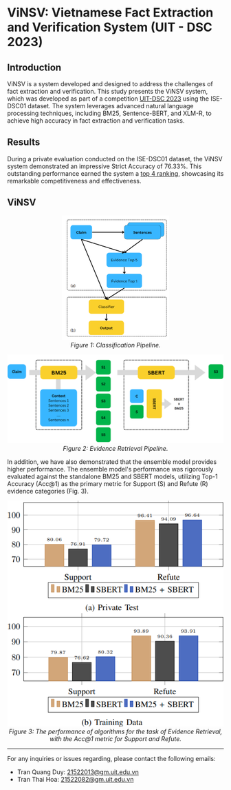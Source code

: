 # ViNSV: Vietnamese Fact Extraction and Verification System (UIT - DSC 2023)

## Introduction
ViNSV is a system developed and designed to address the challenges of fact extraction and verification. This study presents the ViNSV system, which was developed as part of a competition [UIT-DSC 2023](https://dsc.uit.edu.vn/) using the ISE-DSC01 dataset. The system leverages advanced natural language processing techniques, including BM25, Sentence-BERT, and XLM-R, to achieve high accuracy in fact extraction and verification tasks.
## Results
During a private evaluation conducted on the ISE-DSC01 dataset, the ViNSV system demonstrated an impressive Strict Accuracy of 76.33%. This outstanding performance earned the system a [top 4 ranking](https://codalab.lisn.upsaclay.fr/competitions/15497#results), showcasing its remarkable competitiveness and effectiveness.

## ViNSV
<p align="center">
    <img src="Pic/CLS.png" width="250">
        <br>
    <em>Figure 1: Classification Pipeline.</em>
</p>

<p align="center">
    <img src="Pic/Evidence Retrieval.png" width="700">
        <br>
    <em>Figure 2: Evidence Retrieval Pipeline.</em>
</p>

In addition, we have also demonstrated that the ensemble model provides higher performance. The ensemble model's performance was rigorously evaluated against the standalone BM25 and SBERT models, utilizing Top-1 Accuracy (Acc@1) as the primary metric for Support (S) and Refute (R) evidence categories (Fig. 3).

<p align="center">
    <img src="Pic/multi-stage.png" width="600">
        <br>
    <em>Figure 3: The performance of algorithms for the task of Evidence
Retrieval, with the Acc@1 metric for Support and Refute.</em>
</p>


---

For any inquiries or issues regarding, please contact the following emails:
- Tran Quang Duy: 21522013@gm.uit.edu.vn
- Tran Thai Hoa: 21522082@gm.uit.edu.vn
